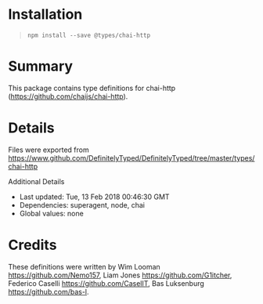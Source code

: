 # Installation
> `npm install --save @types/chai-http`

# Summary
This package contains type definitions for chai-http (https://github.com/chaijs/chai-http).

# Details
Files were exported from https://www.github.com/DefinitelyTyped/DefinitelyTyped/tree/master/types/chai-http

Additional Details
 * Last updated: Tue, 13 Feb 2018 00:46:30 GMT
 * Dependencies: superagent, node, chai
 * Global values: none

# Credits
These definitions were written by Wim Looman <https://github.com/Nemo157>, Liam Jones <https://github.com/G1itcher>, Federico Caselli <https://github.com/CaselIT>, Bas Luksenburg <https://github.com/bas-l>.
